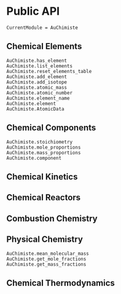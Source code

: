 # Public API

```@meta
CurrentModule = AuChimiste
```

## Chemical Elements

```@docs
AuChimiste.has_element
AuChimiste.list_elements
AuChimiste.reset_elements_table
AuChimiste.add_element
AuChimiste.add_isotope
AuChimiste.atomic_mass
AuChimiste.atomic_number
AuChimiste.element_name
AuChimiste.element
AuChimiste.AtomicData
```

## Chemical Components

```@docs
AuChimiste.stoichiometry
AuChimiste.mole_proportions
AuChimiste.mass_proportions
AuChimiste.component
```

## Chemical Kinetics


## Chemical Reactors


## Combustion Chemistry


## Physical Chemistry

```@docs
AuChimiste.mean_molecular_mass
AuChimiste.get_mole_fractions
AuChimiste.get_mass_fractions
```

## Chemical Thermodynamics

